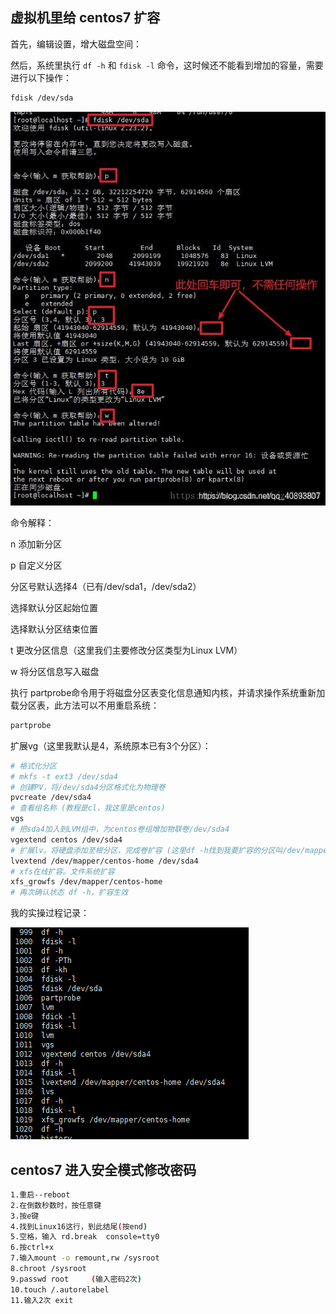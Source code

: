 
## 虚拟机里给 centos7 扩容

首先，编辑设置，增大磁盘空间：

然后，系统里执行 `df -h` 和 `fdisk -l` 命令，这时候还不能看到增加的容量，需要进行以下操作：

```bash
fdisk /dev/sda
```

![扩容操作](centos.assets/centos7-disk.png)

命令解释：

n 添加新分区

p 自定义分区

分区号默认选择4（已有/dev/sda1，/dev/sda2）

选择默认分区起始位置

选择默认分区结束位置

t 更改分区信息（这里我们主要修改分区类型为Linux LVM）

w 将分区信息写入磁盘

执行 partprobe命令用于将磁盘分区表变化信息通知内核，并请求操作系统重新加载分区表，此方法可以不用重启系统：

```bash
partprobe
```

扩展vg（这里我默认是4，系统原本已有3个分区）：

```bash
# 格式化分区
# mkfs -t ext3 /dev/sda4
# 创建PV，将/dev/sda4分区格式化为物理卷
pvcreate /dev/sda4
# 查看组名称 (教程是cl，我这里是centos)
vgs
# 把sda4加入到LVM组中，为centos卷组增加物联卷/dev/sda4
vgextend centos /dev/sda4
# 扩展lv。将硬盘添加至根分区，完成卷扩容 (这里df -h找到我要扩容的分区叫/dev/mapper/centos-home)
lvextend /dev/mapper/centos-home /dev/sda4
# xfs在线扩容。文件系统扩容
xfs_growfs /dev/mapper/centos-home
# 再次确认状态 df -h，扩容生效
```

我的实操过程记录：

![实操记录](centos.assets/my-history.png)

## centos7 进入安全模式修改密码

```bash
1.重启--reboot
2.在倒数秒数时，按任意键
3.按e键
4.找到Linux16这行，到此结尾(按end)
5.空格，输入 rd.break  console=tty0
6.按ctrl+x
7.输入mount -o remount,rw /sysroot
8.chroot /sysroot
9.passwd root     (输入密码2次)
10.touch /.autorelabel 
11.输入2次 exit
```